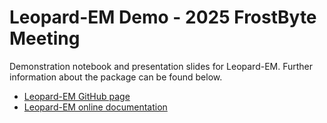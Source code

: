 # Leopard-EM Demo - 2025 FrostByte Meeting

Demonstration notebook and presentation slides for Leopard-EM. Further information about the package can be found below.

* [Leopard-EM GitHub page](github.com/Lucaslab-Berkeley/Leopard-EM)
* [Leopard-EM online documentation](https://lucaslab-berkeley.github.io/Leopard-EM/)
